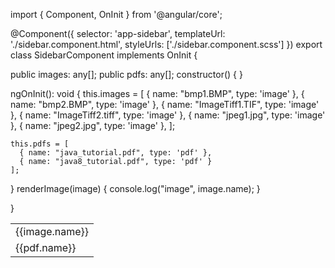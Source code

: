 import { Component, OnInit } from '@angular/core';

@Component({
  selector: 'app-sidebar',
  templateUrl: './sidebar.component.html',
  styleUrls: ['./sidebar.component.scss']
})
export class SidebarComponent implements OnInit {

  public images: any[];
  public pdfs: any[];
  constructor() { }

  ngOnInit(): void {
    this.images = [
      { name: "bmp1.BMP", type: 'image' },
      { name: "bmp2.BMP", type: 'image' },
      { name: "ImageTiff1.TIF", type: 'image' },
      { name: "ImageTiff2.tiff", type: 'image' },
      { name: "jpeg1.jpg", type: 'image' },
      { name: "jpeg2.jpg", type: 'image' },
    ];

    this.pdfs = [
      { name: "java_tutorial.pdf", type: 'pdf' },
      { name: "java8_tutorial.pdf", type: 'pdf' }
    ];
  }
  renderImage(image) {
    console.log("image", image.name);
  }

}



<!DOCTYPE html>
<html lang="en">

<head>
    <title>Bootstrap Example</title>
    <meta charset="utf-8">
    <meta name="viewport" content="width=device-width, initial-scale=1">
    <link rel="stylesheet" href="https://maxcdn.bootstrapcdn.com/bootstrap/4.5.0/css/bootstrap.min.css">
    <script src="https://ajax.googleapis.com/ajax/libs/jquery/3.5.1/jquery.min.js"></script>
    <script src="https://cdnjs.cloudflare.com/ajax/libs/popper.js/1.16.0/umd/popper.min.js"></script>
    <script src="https://maxcdn.bootstrapcdn.com/bootstrap/4.5.0/js/bootstrap.min.js"></script>
</head>

<body>
    <div>
        <table class="table table-hover">
            <tbody>
                <tr *ngFor="let image of images">
                    <td>
                        <a routerLink="images/{{image.type}}/{{image.name}}/">{{image.name}}</a>
                        <!-- <a href="/images/{{image.type}}/{{image.name}}/">{{image.name}}</a> -->
                    </td>
                </tr>
                <tr *ngFor="let pdf of pdfs">
                    <td>
                        <a routerLink="pdf/{{pdf.type}}/{{pdf.name}}/">{{pdf.name}}</a>
                    </td>
                </tr>
            </tbody>
        </table>
    </div>

</body>

</html>
